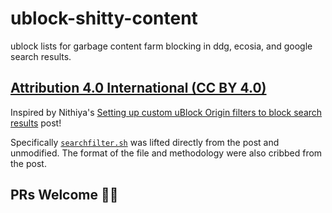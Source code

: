 # ublock-shitty-content

ublock lists for garbage content farm blocking in ddg, ecosia, and google search results.

## [Attribution 4.0 International (CC BY 4.0)](https://creativecommons.org/licenses/by/4.0/)

Inspired by Nithiya's [Setting up custom uBlock Origin filters to block search results](https://nithiya.gitlab.io/post/ublock-origin-search-filter/) post!

Specifically [`searchfilter.sh`](./searchfilter.sh) was lifted directly from the post and unmodified. The format of the file and methodology were also cribbed from the post.

## PRs Welcome 🐱‍👤
